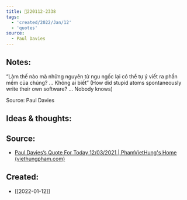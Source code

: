 ```yaml
---
title: 💬220112-2338
tags:
  - 'created/2022/Jan/12'
  - 'quotes'
source:
  - Paul Davies
---
```


## Notes:
“Làm thế nào mà những nguyên tử ngu ngốc lại có thể tự ý viết ra phần mềm của chúng? … Không ai biết” (How did stupid atoms spontaneously write their own software? … Nobody knows)

Source: Paul Davies

## Ideas & thoughts:

## Source:
- [Paul Davies’s Quote For Today 12/03/2021 | PhamVietHung's Home (viethungpham.com)](https://viethungpham.com/2021/03/12/paul-daviess-quote-for-today-12-03-2021/)
## Created:
- [[2022-01-12]]
